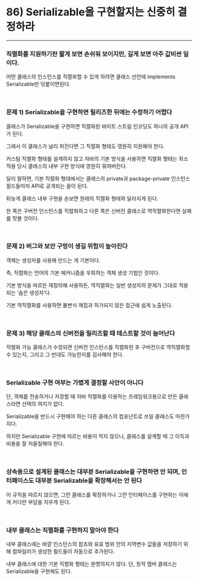 # 86) Serializable을 구현할지는 신중히 결정하라

---

### 직렬화를 지원하기란 짧게 보면 손쉬워 보이지만, 길게 보면 아주 값비싼 일이다.

어떤 클래스의 인스턴스를 직렬화할 수 있게 하려면 클래스 선언에 implements Serializable만 덧붙이면된다.

</br>

### **문제 1) Serializable을 구현하면 릴리즈한 뒤에는 수정하기 어렵다**

클래스가 Serializable을 구현하면 직렬화된 바이트 스트림 인코딩도 하나의 공개 API가 된다. 

그래서 이 클래스가 널리 퍼진다면 그 직렬화 형태도 영원히 지원해야 한다.

커스텀 직렬화 형태를 설계하지 않고 자바의 기본 방식을 사용하면 직렬화 형태는 최소 적용 당시 클래스의 내부 구현 방식에 영원히 묶여버린다. 

달리 말하면, 기본 직렬화 형태에서는 클래스의 private과 package-private 인스턴스 필드들마저 API로 공개되는 꼴이 된다.

뒤늦게 클래스 내부 구현을 손보면 원래의 직렬화 형태와 달라지게 된다.

한 쪽은 구버전 인스턴스를 직렬화하고 다른 쪽은 신버전 클래스로 역직렬화한다면 실패를 맛볼 것이다.

</br>

### **문제 2) 버그와 보안 구멍이 생길 위험이 높아진다**

객체는 생성자를 사용해 만드는 게 기본이다. 

즉, 직렬화는 언어의 기본 메커니즘을 우회하는 객체 생성 기법인 것이다. 

기본 방식을 따르든 재정의해 사용하든, 역직렬화는 일반 생성자의 문제가 그대로 적용되는 ‘숨은 생성자’다. 

기본 역직렬화를 사용하면 불변식 깨짐과 허가되지 않은 접근에 쉽게 노출된다.

</br>

### **문제 3) 해당 클래스의 신버전을 릴리즈할 때 테스트할 것이 늘어난다**

직렬화 가능 클래스가 수정되면 신버전 인스턴스를 직렬화한 후 구버전으로 역직렬화할 수 있는지, 그리고 그 반대도 가능한지를 검사해야 한다.

</br>

### **Serializable 구현 여부는 가볍게 결정할 사안이 아니다**

단, 객체를 전송하거나 저장할 때 자바 직렬화를 이용하는 프레임워크용으로 만든 클래스라면 선택의 여지가 없다. 

Serializable을 반드시 구현해야 하는 다른 클래스의 컴포넌트로 쓰일 클래스도 마찬가지다. 

하지만 Serializable 구현에 따르는 비용이 적지 않으니, 클래스를 설계할 때 그 이득과 비용을 잘 저울질해야 한다.

</br>

### **상속용으로 설계된 클래스는 대부분 Serializable을 구현하면 안 되며, 인터페이스도 대부분 Serializable을 확장해서는 안 된다**

이 규칙을 따르지 않으면, 그런 클래스를 확장하거나 그런 인터페이스를 구현하는 이에게 커다란 부담을 지우게 된다.

</br>

### **내부 클래스는 직렬화를 구현하지 말아야 한다**

내부 클래스에는 바깥 인스턴스의 참조와 유효 범위 안의 지역변수 값들을 저장하기 위해 컴파일러가 생성한 필드들이 자동으로 추가된다. 

내부 클래스에 대한 기본 직렬화 형태는 분명하지가 않다. 단, 정적 멤버 클래스는 Serializable을 구현해도 된다.

</br>
</br>
